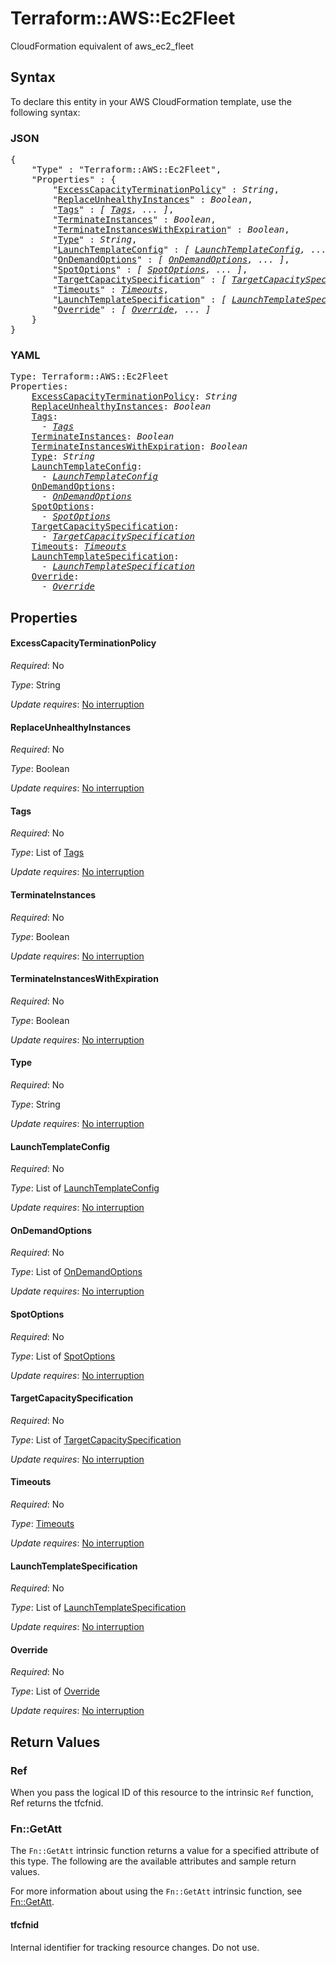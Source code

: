 # Terraform::AWS::Ec2Fleet

CloudFormation equivalent of aws_ec2_fleet

## Syntax

To declare this entity in your AWS CloudFormation template, use the following syntax:

### JSON

<pre>
{
    "Type" : "Terraform::AWS::Ec2Fleet",
    "Properties" : {
        "<a href="#excesscapacityterminationpolicy" title="ExcessCapacityTerminationPolicy">ExcessCapacityTerminationPolicy</a>" : <i>String</i>,
        "<a href="#replaceunhealthyinstances" title="ReplaceUnhealthyInstances">ReplaceUnhealthyInstances</a>" : <i>Boolean</i>,
        "<a href="#tags" title="Tags">Tags</a>" : <i>[ <a href="tags.md">Tags</a>, ... ]</i>,
        "<a href="#terminateinstances" title="TerminateInstances">TerminateInstances</a>" : <i>Boolean</i>,
        "<a href="#terminateinstanceswithexpiration" title="TerminateInstancesWithExpiration">TerminateInstancesWithExpiration</a>" : <i>Boolean</i>,
        "<a href="#type" title="Type">Type</a>" : <i>String</i>,
        "<a href="#launchtemplateconfig" title="LaunchTemplateConfig">LaunchTemplateConfig</a>" : <i>[ <a href="launchtemplateconfig.md">LaunchTemplateConfig</a>, ... ]</i>,
        "<a href="#ondemandoptions" title="OnDemandOptions">OnDemandOptions</a>" : <i>[ <a href="ondemandoptions.md">OnDemandOptions</a>, ... ]</i>,
        "<a href="#spotoptions" title="SpotOptions">SpotOptions</a>" : <i>[ <a href="spotoptions.md">SpotOptions</a>, ... ]</i>,
        "<a href="#targetcapacityspecification" title="TargetCapacitySpecification">TargetCapacitySpecification</a>" : <i>[ <a href="targetcapacityspecification.md">TargetCapacitySpecification</a>, ... ]</i>,
        "<a href="#timeouts" title="Timeouts">Timeouts</a>" : <i><a href="timeouts.md">Timeouts</a></i>,
        "<a href="#launchtemplatespecification" title="LaunchTemplateSpecification">LaunchTemplateSpecification</a>" : <i>[ <a href="launchtemplatespecification.md">LaunchTemplateSpecification</a>, ... ]</i>,
        "<a href="#override" title="Override">Override</a>" : <i>[ <a href="override.md">Override</a>, ... ]</i>
    }
}
</pre>

### YAML

<pre>
Type: Terraform::AWS::Ec2Fleet
Properties:
    <a href="#excesscapacityterminationpolicy" title="ExcessCapacityTerminationPolicy">ExcessCapacityTerminationPolicy</a>: <i>String</i>
    <a href="#replaceunhealthyinstances" title="ReplaceUnhealthyInstances">ReplaceUnhealthyInstances</a>: <i>Boolean</i>
    <a href="#tags" title="Tags">Tags</a>: <i>
      - <a href="tags.md">Tags</a></i>
    <a href="#terminateinstances" title="TerminateInstances">TerminateInstances</a>: <i>Boolean</i>
    <a href="#terminateinstanceswithexpiration" title="TerminateInstancesWithExpiration">TerminateInstancesWithExpiration</a>: <i>Boolean</i>
    <a href="#type" title="Type">Type</a>: <i>String</i>
    <a href="#launchtemplateconfig" title="LaunchTemplateConfig">LaunchTemplateConfig</a>: <i>
      - <a href="launchtemplateconfig.md">LaunchTemplateConfig</a></i>
    <a href="#ondemandoptions" title="OnDemandOptions">OnDemandOptions</a>: <i>
      - <a href="ondemandoptions.md">OnDemandOptions</a></i>
    <a href="#spotoptions" title="SpotOptions">SpotOptions</a>: <i>
      - <a href="spotoptions.md">SpotOptions</a></i>
    <a href="#targetcapacityspecification" title="TargetCapacitySpecification">TargetCapacitySpecification</a>: <i>
      - <a href="targetcapacityspecification.md">TargetCapacitySpecification</a></i>
    <a href="#timeouts" title="Timeouts">Timeouts</a>: <i><a href="timeouts.md">Timeouts</a></i>
    <a href="#launchtemplatespecification" title="LaunchTemplateSpecification">LaunchTemplateSpecification</a>: <i>
      - <a href="launchtemplatespecification.md">LaunchTemplateSpecification</a></i>
    <a href="#override" title="Override">Override</a>: <i>
      - <a href="override.md">Override</a></i>
</pre>

## Properties

#### ExcessCapacityTerminationPolicy

_Required_: No

_Type_: String

_Update requires_: [No interruption](https://docs.aws.amazon.com/AWSCloudFormation/latest/UserGuide/using-cfn-updating-stacks-update-behaviors.html#update-no-interrupt)

#### ReplaceUnhealthyInstances

_Required_: No

_Type_: Boolean

_Update requires_: [No interruption](https://docs.aws.amazon.com/AWSCloudFormation/latest/UserGuide/using-cfn-updating-stacks-update-behaviors.html#update-no-interrupt)

#### Tags

_Required_: No

_Type_: List of <a href="tags.md">Tags</a>

_Update requires_: [No interruption](https://docs.aws.amazon.com/AWSCloudFormation/latest/UserGuide/using-cfn-updating-stacks-update-behaviors.html#update-no-interrupt)

#### TerminateInstances

_Required_: No

_Type_: Boolean

_Update requires_: [No interruption](https://docs.aws.amazon.com/AWSCloudFormation/latest/UserGuide/using-cfn-updating-stacks-update-behaviors.html#update-no-interrupt)

#### TerminateInstancesWithExpiration

_Required_: No

_Type_: Boolean

_Update requires_: [No interruption](https://docs.aws.amazon.com/AWSCloudFormation/latest/UserGuide/using-cfn-updating-stacks-update-behaviors.html#update-no-interrupt)

#### Type

_Required_: No

_Type_: String

_Update requires_: [No interruption](https://docs.aws.amazon.com/AWSCloudFormation/latest/UserGuide/using-cfn-updating-stacks-update-behaviors.html#update-no-interrupt)

#### LaunchTemplateConfig

_Required_: No

_Type_: List of <a href="launchtemplateconfig.md">LaunchTemplateConfig</a>

_Update requires_: [No interruption](https://docs.aws.amazon.com/AWSCloudFormation/latest/UserGuide/using-cfn-updating-stacks-update-behaviors.html#update-no-interrupt)

#### OnDemandOptions

_Required_: No

_Type_: List of <a href="ondemandoptions.md">OnDemandOptions</a>

_Update requires_: [No interruption](https://docs.aws.amazon.com/AWSCloudFormation/latest/UserGuide/using-cfn-updating-stacks-update-behaviors.html#update-no-interrupt)

#### SpotOptions

_Required_: No

_Type_: List of <a href="spotoptions.md">SpotOptions</a>

_Update requires_: [No interruption](https://docs.aws.amazon.com/AWSCloudFormation/latest/UserGuide/using-cfn-updating-stacks-update-behaviors.html#update-no-interrupt)

#### TargetCapacitySpecification

_Required_: No

_Type_: List of <a href="targetcapacityspecification.md">TargetCapacitySpecification</a>

_Update requires_: [No interruption](https://docs.aws.amazon.com/AWSCloudFormation/latest/UserGuide/using-cfn-updating-stacks-update-behaviors.html#update-no-interrupt)

#### Timeouts

_Required_: No

_Type_: <a href="timeouts.md">Timeouts</a>

_Update requires_: [No interruption](https://docs.aws.amazon.com/AWSCloudFormation/latest/UserGuide/using-cfn-updating-stacks-update-behaviors.html#update-no-interrupt)

#### LaunchTemplateSpecification

_Required_: No

_Type_: List of <a href="launchtemplatespecification.md">LaunchTemplateSpecification</a>

_Update requires_: [No interruption](https://docs.aws.amazon.com/AWSCloudFormation/latest/UserGuide/using-cfn-updating-stacks-update-behaviors.html#update-no-interrupt)

#### Override

_Required_: No

_Type_: List of <a href="override.md">Override</a>

_Update requires_: [No interruption](https://docs.aws.amazon.com/AWSCloudFormation/latest/UserGuide/using-cfn-updating-stacks-update-behaviors.html#update-no-interrupt)

## Return Values

### Ref

When you pass the logical ID of this resource to the intrinsic `Ref` function, Ref returns the tfcfnid.

### Fn::GetAtt

The `Fn::GetAtt` intrinsic function returns a value for a specified attribute of this type. The following are the available attributes and sample return values.

For more information about using the `Fn::GetAtt` intrinsic function, see [Fn::GetAtt](https://docs.aws.amazon.com/AWSCloudFormation/latest/UserGuide/intrinsic-function-reference-getatt.html).

#### tfcfnid

Internal identifier for tracking resource changes. Do not use.

